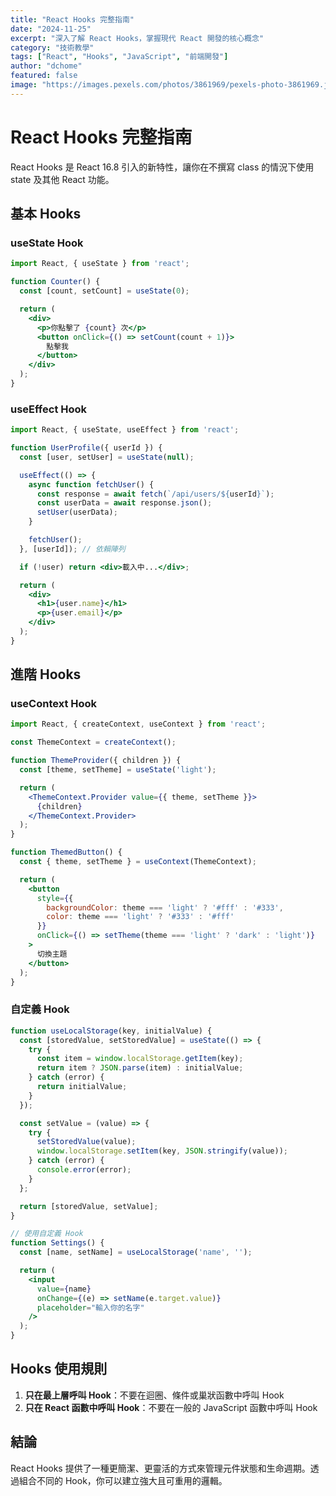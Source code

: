 ```yaml
---
title: "React Hooks 完整指南"
date: "2024-11-25"
excerpt: "深入了解 React Hooks，掌握現代 React 開發的核心概念"
category: "技術教學"
tags: ["React", "Hooks", "JavaScript", "前端開發"]
author: "dchome"
featured: false
image: "https://images.pexels.com/photos/3861969/pexels-photo-3861969.jpeg?auto=compress&cs=tinysrgb&w=1260&h=750&dpr=2"
---
```


# React Hooks 完整指南

React Hooks 是 React 16.8 引入的新特性，讓你在不撰寫 class 的情況下使用 state 及其他 React 功能。

## 基本 Hooks

### useState Hook
```jsx
import React, { useState } from 'react';

function Counter() {
  const [count, setCount] = useState(0);

  return (
    <div>
      <p>你點擊了 {count} 次</p>
      <button onClick={() => setCount(count + 1)}>
        點擊我
      </button>
    </div>
  );
}
```

### useEffect Hook
```jsx
import React, { useState, useEffect } from 'react';

function UserProfile({ userId }) {
  const [user, setUser] = useState(null);

  useEffect(() => {
    async function fetchUser() {
      const response = await fetch(`/api/users/${userId}`);
      const userData = await response.json();
      setUser(userData);
    }

    fetchUser();
  }, [userId]); // 依賴陣列

  if (!user) return <div>載入中...</div>;

  return (
    <div>
      <h1>{user.name}</h1>
      <p>{user.email}</p>
    </div>
  );
}
```

## 進階 Hooks

### useContext Hook
```jsx
import React, { createContext, useContext } from 'react';

const ThemeContext = createContext();

function ThemeProvider({ children }) {
  const [theme, setTheme] = useState('light');

  return (
    <ThemeContext.Provider value={{ theme, setTheme }}>
      {children}
    </ThemeContext.Provider>
  );
}

function ThemedButton() {
  const { theme, setTheme } = useContext(ThemeContext);

  return (
    <button
      style={{
        backgroundColor: theme === 'light' ? '#fff' : '#333',
        color: theme === 'light' ? '#333' : '#fff'
      }}
      onClick={() => setTheme(theme === 'light' ? 'dark' : 'light')}
    >
      切換主題
    </button>
  );
}
```

### 自定義 Hook
```jsx
function useLocalStorage(key, initialValue) {
  const [storedValue, setStoredValue] = useState(() => {
    try {
      const item = window.localStorage.getItem(key);
      return item ? JSON.parse(item) : initialValue;
    } catch (error) {
      return initialValue;
    }
  });

  const setValue = (value) => {
    try {
      setStoredValue(value);
      window.localStorage.setItem(key, JSON.stringify(value));
    } catch (error) {
      console.error(error);
    }
  };

  return [storedValue, setValue];
}

// 使用自定義 Hook
function Settings() {
  const [name, setName] = useLocalStorage('name', '');

  return (
    <input
      value={name}
      onChange={(e) => setName(e.target.value)}
      placeholder="輸入你的名字"
    />
  );
}
```

## Hooks 使用規則

1. **只在最上層呼叫 Hook**：不要在迴圈、條件或巢狀函數中呼叫 Hook
2. **只在 React 函數中呼叫 Hook**：不要在一般的 JavaScript 函數中呼叫 Hook

## 結論

React Hooks 提供了一種更簡潔、更靈活的方式來管理元件狀態和生命週期。透過組合不同的 Hook，你可以建立強大且可重用的邏輯。
